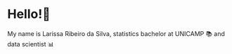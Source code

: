 # Hello!🤗

My name is Larissa Ribeiro da Silva, statistics bachelor at UNICAMP 📚 and data scientist 📊
